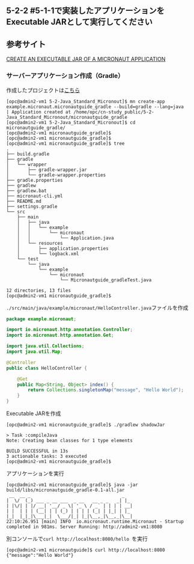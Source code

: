 ## 5-2-2 #5-1-1で実装したアプリケーションをExecutable JARとして実行してください

## 参考サイト

[CREATE AN EXECUTABLE JAR OF A MICRONAUT APPLICATION](https://guides.micronaut.io/latest/executable-jar-gradle-java.html)

### サーバーアプリケーション作成（Gradle）

作成したプロジェクトは[こちら](./micronautguide_gradle/)

```console
[opc@admin2-vm1 5-2-Java_Standard_Micronout]$ mn create-app example.micronaut.micronautguide_gradle --build=gradle --lang=java
| Application created at /home/opc/cn-study_public/5-2-Java_Standard_Micronout/micronautguide_gradle
[opc@admin2-vm1 5-2-Java_Standard_Micronout]$ cd micronautguide_gradle/
[opc@admin2-vm1 micronautguide_gradle]$ 
[opc@admin2-vm1 micronautguide_gradle]$ 
[opc@admin2-vm1 micronautguide_gradle]$ tree
.
├── build.gradle
├── gradle
│   └── wrapper
│       ├── gradle-wrapper.jar
│       └── gradle-wrapper.properties
├── gradle.properties
├── gradlew
├── gradlew.bat
├── micronaut-cli.yml
├── README.md
├── settings.gradle
└── src
    ├── main
    │   ├── java
    │   │   └── example
    │   │       └── micronaut
    │   │           └── Application.java
    │   └── resources
    │       ├── application.properties
    │       └── logback.xml
    └── test
        └── java
            └── example
                └── micronaut
                    └── Micronautguide_gradleTest.java

12 directories, 13 files
[opc@admin2-vm1 micronautguide_gradle]$ 
```

`./src/main/java/example/micronaut/HelloController.java`ファイルを作成

```java
package example.micronaut;

import io.micronaut.http.annotation.Controller;
import io.micronaut.http.annotation.Get;

import java.util.Collections;
import java.util.Map;

@Controller 
public class HelloController {

    @Get 
    public Map<String, Object> index() {
        return Collections.singletonMap("message", "Hello World"); 
    }
}
```

Executable JARを作成

```console
[opc@admin2-vm1 micronautguide_gradle]$ ./gradlew shadowJar

> Task :compileJava
Note: Creating bean classes for 1 type elements

BUILD SUCCESSFUL in 13s
3 actionable tasks: 3 executed
[opc@admin2-vm1 micronautguide_gradle]$ 
```

アプリケーションを実行

```console
[opc@admin2-vm1 micronautguide_gradle]$ java -jar build/libs/micronautguide_gradle-0.1-all.jar 
 __  __ _                                  _   
|  \/  (_) ___ _ __ ___  _ __   __ _ _   _| |_ 
| |\/| | |/ __| '__/ _ \| '_ \ / _` | | | | __|
| |  | | | (__| | | (_) | | | | (_| | |_| | |_ 
|_|  |_|_|\___|_|  \___/|_| |_|\__,_|\__,_|\__|
22:10:26.951 [main] INFO  io.micronaut.runtime.Micronaut - Startup completed in 981ms. Server Running: http://admin2-vm1:8080
```

別コンソールで`curl http://localhost:8080/hello `を実行

```console
[opc@admin2-vm1 micronautguide]$ curl http://localhost:8080
{"message":"Hello World"}
```
